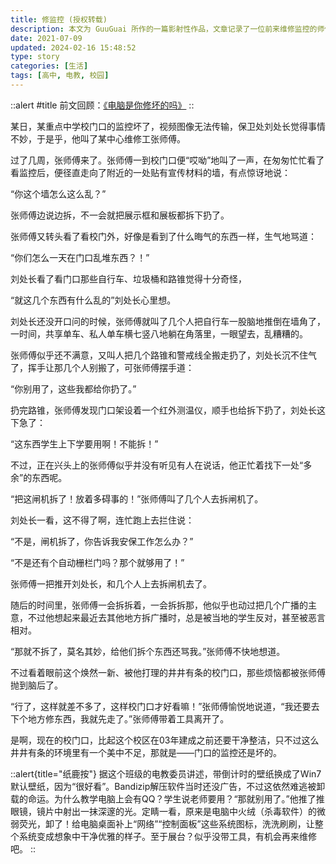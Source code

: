 ```yaml
---
title: 修监控 (授权转载)
description: 本文为 GuuGuai 所作的一篇影射性作品，文章记录了一位前来维修监控的师傅却因整顿校门而遭到反对的故事。而现实中，也发生过类似的事件。高中的IT凤师傅来到某班维修展台画面时断时续问题，但可能受到之前“展台卡顿——系统问题却误修展台本体”一事的影响，他将“扳手”伸向了电脑……
date: 2021-07-09
updated: 2024-02-16 15:48:52
type: story
categories: [生活]
tags: [高中, 电教, 校园]
---
```


::alert
#title
前文回顾：[《电脑是你修坏的吗》](/2021/classroom-pc-1)
::

某日，某重点中学校门口的监控坏了，视频图像无法传输，保卫处刘处长觉得事情不妙，于是乎，他叫了某中心维修工张师傅。

过了几周，张师傅来了。张师傅一到校门口便“哎呦”地叫了一声，在匆匆忙忙看了看监控后，便径直走向了附近的一处贴有宣传材料的墙，有点惊讶地说：

“你这个墙怎么这么乱？”

张师傅边说边拆，不一会就把展示框和展板都拆下扔了。

张师傅又转头看了看校门外，好像是看到了什么晦气的东西一样，生气地骂道：

“你们怎么一天在门口乱堆东西？！”

刘处长看了看门口那些自行车、垃圾桶和路锥觉得十分奇怪，

“就这几个东西有什么乱的”刘处长心里想。

刘处长还没开口问的时候，张师傅就叫了几个人把自行车一股脑地推倒在墙角了，一时间，共享单车、私人单车横七竖八地躺在角落里，一眼望去，乱糟糟的。

张师傅似乎还不满意，又叫人把几个路锥和警戒线全搬走扔了，刘处长沉不住气了，挥手让那几个人别搬了，可张师傅摆手道：

“你别用了，这些我都给你扔了。”

扔完路锥，张师傅发现门口架设着一个红外测温仪，顺手也给拆下扔了，刘处长这下急了：

“这东西学生上下学要用啊！不能拆！”

不过，正在兴头上的张师傅似乎并没有听见有人在说话，他正忙着找下一处“多余”的东西呢。

“把这闸机拆了！放着多碍事的！”张师傅叫了几个人去拆闸机了。

刘处长一看，这不得了啊，连忙跑上去拦住说：

“不是，闸机拆了，你告诉我安保工作怎么办？”

“不是还有个自动栅栏门吗？那个就够用了！”

张师傅一把推开刘处长，和几个人上去拆闸机去了。

随后的时间里，张师傅一会拆拆着，一会拆拆那，他似乎也动过把几个广播的主意，不过他想起来最近去其他地方拆广播时，总是被当地的学生反对，甚至被恶言相对。

“那就不拆了，莫名其妙，给他们拆个东西还骂我。”张师傅不快地想道。

不过看着眼前这个焕然一新、被他打理的井井有条的校门口，那些烦恼都被张师傅抛到脑后了。

“行了，这样就差不多了，这样校门口才好看嘛！”张师傅愉悦地说道，“我还要去下个地方修东西，我就先走了。”张师傅带着工具离开了。

是啊，现在的校门口，比起这个校区在03年建成之前还要干净整洁，只不过这么井井有条的环境里有一个美中不足，那就是——门口的监控还是坏的。

::alert{title="纸鹿按"}
据这个班级的电教委员讲述，带倒计时的壁纸换成了Win7默认壁纸，因为“很好看”。Bandizip解压软件当时还没广告，不过这依然难逃被卸载的命运。为什么教学电脑上会有QQ？学生说老师要用？“那就别用了。”他推了推眼镜，镜片中射出一抹深邃的光。定睛一看，原来是电脑中火绒（杀毒软件）的微弱荧光，卸了！给电脑桌面补上“网络”“控制面板”这些系统图标，洗洗刷刷，让整个系统变成想象中干净优雅的样子。至于展台？似乎没带工具，有机会再来维修吧。
::
